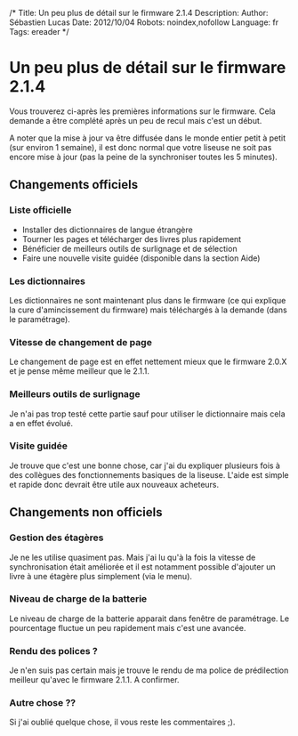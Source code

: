 /*
Title: Un peu plus de détail sur le firmware 2.1.4
Description: 
Author: Sébastien Lucas
Date: 2012/10/04
Robots: noindex,nofollow
Language: fr
Tags: ereader
*/
# Un peu plus de détail sur le firmware 2.1.4

Vous trouverez ci-après les premières informations sur le firmware. Cela demande a être complété après un peu de recul mais c'est un début.

A noter que la mise à jour va être diffusée dans le monde entier petit à petit (sur environ 1 semaine), il est donc normal que votre liseuse ne soit pas encore mise à jour (pas la peine de la synchroniser toutes les 5 minutes).

## Changements officiels 

### Liste officielle
*	Installer des dictionnaires de langue étrangère
*	Tourner les pages et télécharger des livres plus rapidement
*	Bénéficier de meilleurs outils de surlignage et de sélection
*	Faire une nouvelle visite guidée (disponible dans la section Aide)

### Les dictionnaires

Les dictionnaires ne sont maintenant plus dans le firmware (ce qui explique la cure d'amincissement du firmware) mais téléchargés à la demande (dans le paramétrage).

### Vitesse de changement de page

Le changement de page est en effet nettement mieux que le firmware 2.0.X et je pense même meilleur que le 2.1.1.

### Meilleurs outils de surlignage

Je n'ai pas trop testé cette partie sauf pour utiliser le dictionnaire mais cela a en effet évolué.

### Visite guidée

Je trouve que c'est une bonne chose, car j'ai du expliquer plusieurs fois à des collègues des fonctionnements basiques de la liseuse. L'aide est simple et rapide donc devrait être utile aux nouveaux acheteurs.

## Changements non officiels

### Gestion des étagères
Je ne les utilise quasiment pas. Mais j'ai lu qu'à la fois la vitesse de synchronisation était améliorée et il est notamment possible d'ajouter un livre à une étagère plus simplement (via le menu).

### Niveau de charge de la batterie

Le niveau de charge de la batterie apparait dans fenêtre de paramétrage. Le pourcentage fluctue un peu rapidement mais c'est une avancée.

### Rendu des polices ?

Je n'en suis pas certain mais je trouve le rendu de ma police de prédilection meilleur qu'avec le firmware 2.1.1. A confirmer.

### Autre chose ??

Si j'ai oublié quelque chose, il vous reste les commentaires ;).




